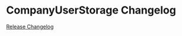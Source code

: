 # CompanyUserStorage Changelog

[Release Changelog](https://github.com/spryker/company-user-storage/releases)

